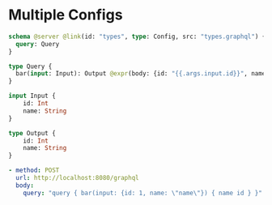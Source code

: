 # Multiple Configs

```graphql @config
schema @server @link(id: "types", type: Config, src: "types.graphql") {
  query: Query
}

type Query {
  bar(input: Input): Output @expr(body: {id: "{{.args.input.id}}", name: "{{.args.input.name}}"})
}
```

```graphql @file:types.graphql
input Input {
    id: Int
    name: String
}

type Output {
    id: Int
    name: String
}
```

```yml @test
- method: POST
  url: http://localhost:8080/graphql
  body:
    query: "query { bar(input: {id: 1, name: \"name\"}) { name id } }"
```